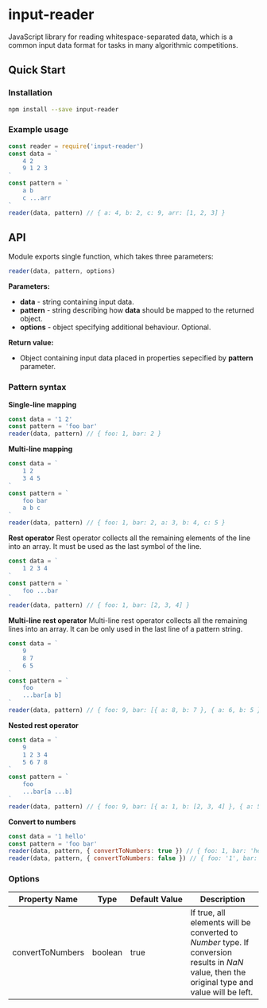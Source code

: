 # input-reader
JavaScript library for reading whitespace-separated data, which is a common input data format for tasks in many algorithmic competitions.

## Quick Start
### Installation
```bash
npm install --save input-reader
```

### Example usage
```javascript
const reader = require('input-reader')
const data = `
    4 2
    9 1 2 3
`
const pattern = `
	a b
	c ...arr
`
reader(data, pattern) // { a: 4, b: 2, c: 9, arr: [1, 2, 3] }
```

## API
Module exports single function, which takes three parameters:
```javascript
reader(data, pattern, options)
```
**Parameters:**
* **data** - string containing input data.
* **pattern** - string describing how **data** should be mapped to the returned object.
* **options** - object specifying additional behaviour. Optional.

**Return value:**
* Object containing input data placed in properties sepecified by **pattern** parameter.

### Pattern syntax
**Single-line mapping**
```javascript
const data = '1 2'
const pattern = 'foo bar'
reader(data, pattern) // { foo: 1, bar: 2 }
```

**Multi-line mapping**
```javascript
const data = `
    1 2
    3 4 5
`
const pattern = `
	foo bar
	a b c
`
reader(data, pattern) // { foo: 1, bar: 2, a: 3, b: 4, c: 5 }
```

**Rest operator**
Rest operator collects all the remaining elements of the line into an array. It must be used as the last symbol of the line.
```javascript
const data = `
    1 2 3 4
`
const pattern = `
	foo ...bar
`
reader(data, pattern) // { foo: 1, bar: [2, 3, 4] }
```

**Multi-line rest operator**
Multi-line rest operator collects all the remaining lines into an array. It can be only used in the last line of a pattern string.
```javascript
const data = `
    9
    8 7
    6 5
`
const pattern = `
	foo
	...bar[a b]
`
reader(data, pattern) // { foo: 9, bar: [{ a: 8, b: 7 }, { a: 6, b: 5 }] }
```

**Nested rest operator**
```javascript
const data = `
    9
    1 2 3 4
    5 6 7 8
`
const pattern = `
	foo
	...bar[a ...b]
`
reader(data, pattern) // { foo: 9, bar: [{ a: 1, b: [2, 3, 4] }, { a: 5, b: [6, 7, 8] }] }
```

**Convert to numbers**
```javascript
const data = '1 hello'
const pattern = 'foo bar'
reader(data, pattern, { convertToNumbers: true }) // { foo: 1, bar: 'hello' }
reader(data, pattern, { convertToNumbers: false }) // { foo: '1', bar: 'hello' }
```

### Options
Property&nbsp;Name | Type | Default&nbsp;Value | Description
--- | --- | --- | ---
convertToNumbers | boolean | true | If true, all elements will be converted to *Number* type. If conversion results in *NaN* value, then the original type and value will be left.